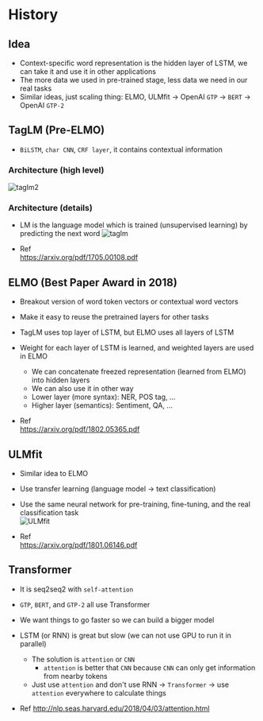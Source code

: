# History

## Idea
* Context-specific word representation is the hidden layer of LSTM, we can take it and use it in other applications
* The more data we used in pre-trained stage, less data we need in our real tasks
* Similar ideas, just scaling thing: ELMO, ULMfit -> OpenAI `GTP` -> `BERT` -> OpenAI `GTP-2`

## TagLM (Pre-ELMO)
* `BiLSTM`, `char CNN`, `CRF layer`, it contains contextual information

### Architecture (high level)
![taglm2](https://user-images.githubusercontent.com/8428372/61204145-6f09ff00-a727-11e9-9922-2f7c046ececb.png)

### Architecture (details)
* LM is the language model which is trained (unsupervised learning) by predicting the next word
![taglm](https://user-images.githubusercontent.com/8428372/61204143-6e716880-a727-11e9-979a-eb550e6aed93.png)

* Ref  
https://arxiv.org/pdf/1705.00108.pdf  

## ELMO (Best Paper Award in 2018)
* Breakout version of word token vectors or contextual word vectors
* Make it easy to reuse the pretrained layers for other tasks
* TagLM uses top layer of LSTM, but ELMO uses all layers of LSTM
* Weight for each layer of LSTM is learned, and weighted layers are used in ELMO
  * We can concatenate freezed representation (learned from ELMO) into hidden layers
  * We can also use it in other way
  * Lower layer (more syntax): NER, POS tag, ...
  * Higher layer (semantics): Sentiment, QA, ...

* Ref  
https://arxiv.org/pdf/1802.05365.pdf

## ULMfit
* Similar idea to ELMO
* Use transfer learning (language model -> text classification)
* Use the same neural network for pre-training, fine-tuning, and the real classification task  
![ULMfit](https://user-images.githubusercontent.com/8428372/66695266-7f1b8580-ecfa-11e9-8a83-d8fb93feb066.png)


* Ref  
https://arxiv.org/pdf/1801.06146.pdf

## Transformer
* It is seq2seq2 with `self-attention`
* `GTP`, `BERT`, and `GTP-2` all use Transformer
* We want things to go faster so we can build a bigger model
* LSTM (or RNN) is great but slow (we can not use GPU to run it in parallel)
  * The solution is `attention` or `CNN`
    * `attention` is better that `CNN` because `CNN` can only get information from nearby tokens
  * Just use `attention` and don't use RNN -> `Transformer` -> use `attention` everywhere to calculate things

* Ref
http://nlp.seas.harvard.edu/2018/04/03/attention.html  

